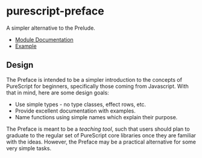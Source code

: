 # purescript-preface

A simpler alternative to the Prelude.

- [Module Documentation](docs/Preface.md)
- [Example](test/Main.purs)

## Design

The Preface is intended to be a simpler introduction to the concepts of PureScript for beginners, specifically those
coming from Javascript. With that in mind, here are some design goals:

- Use simple types - no type classes, effect rows, etc.
- Provide excellent documentation with examples.
- Name functions using simple names which explain their purpose.

The Preface is meant to be a _teaching tool_, such that users should plan to graduate to the regular set of PureScript core libraries once they are familiar with the ideas. However, the Preface may be a practical alternative for some very simple tasks.

